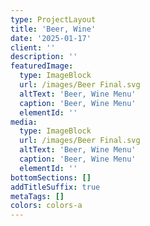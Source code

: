 ```yaml
---
type: ProjectLayout
title: 'Beer, Wine'
date: '2025-01-17'
client: ''
description: ''
featuredImage:
  type: ImageBlock
  url: /images/Beer Final.svg
  altText: 'Beer, Wine Menu'
  caption: 'Beer, Wine Menu'
  elementId: ''
media:
  type: ImageBlock
  url: /images/Beer Final.svg
  altText: 'Beer, Wine Menu'
  caption: 'Beer, Wine Menu'
  elementId: ''
bottomSections: []
addTitleSuffix: true
metaTags: []
colors: colors-a
---
```

